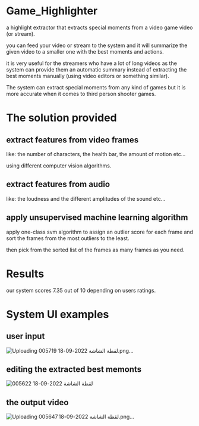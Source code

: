 # Game_Highlighter

a highlight extractor that extracts special moments from a video game video (or stream).

you can feed your video or stream to the system and it will summarize the given video to a smaller one with the best moments and actions.

it is very useful for the streamers who have a lot of long videos as the system can provide them an automatic summary instead of extracting the best moments manually (using video editors or something similar).

The system can extract special moments from any kind of games but it is more accurate when it comes to third person shooter games.

# The solution provided

## extract features from video frames

like: the number of characters, the health bar, the amount of motion etc...

using different computer vision algorithms.

## extract features from audio

like: the loudness and the different amplitudes of the sound etc...

## apply unsupervised machine learning algorithm

apply one-class svm algorithm to assign an outlier score for each frame and sort the frames from the most outliers to the least.

then pick from the sorted list of the frames as many frames as you need.

# Results 

our system scores 7.35 out of 10 depending on users ratings.

# System UI examples

## user input
![Uploading لقطة الشاشة 2022-09-18 005719.png…]()


## editing the extracted best memonts
![لقطة الشاشة 2022-09-18 005622](https://user-images.githubusercontent.com/92798033/190877763-692f50e5-8fb0-496f-9f83-57e0dd68bffd.png)


## the output video
![Uploading لقطة الشاشة 2022-09-18 005647.png…]()


